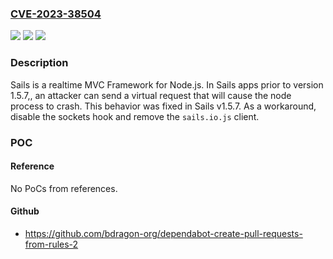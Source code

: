 ### [CVE-2023-38504](https://cve.mitre.org/cgi-bin/cvename.cgi?name=CVE-2023-38504)
![](https://img.shields.io/static/v1?label=Product&message=sails&color=blue)
![](https://img.shields.io/static/v1?label=Version&message=%3D%20%3C%201.5.7%20&color=brighgreen)
![](https://img.shields.io/static/v1?label=Vulnerability&message=CWE-248%3A%20Uncaught%20Exception&color=brighgreen)

### Description

Sails is a realtime MVC Framework for Node.js. In Sails apps prior to version 1.5.7,, an attacker can send a virtual request that will cause the node process to crash. This behavior was fixed in Sails v1.5.7. As a workaround, disable the sockets hook and remove the `sails.io.js` client.

### POC

#### Reference
No PoCs from references.

#### Github
- https://github.com/bdragon-org/dependabot-create-pull-requests-from-rules-2

